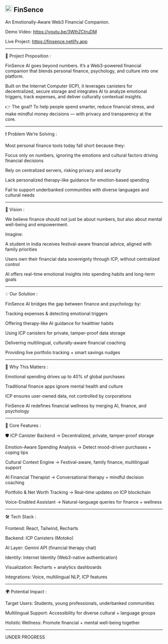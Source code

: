
<img src="https://github.com/user-attachments/assets/7316ee5d-7a4a-444c-b4f3-9205acc2b4aa" width="22" height="22" /> FinSence  
-----------------------------------------------------------------------------------------------------------------------------

An Emotionally-Aware Web3 Financial Companion.

 Demo Video: https://youtu.be/3WlhZCtruDM
 
 Live Project: https://finsence.netlify.app


-----------------------------------------------------------------------------------------------------------------------------
📌 Project Proposition : 

FinSence AI goes beyond numbers. It’s a Web3-powered financial companion that blends personal finance, psychology, and culture into one platform.

Built on the Internet Computer (ICP), it leverages canisters for decentralized, secure storage and integrates AI to analyze emotional triggers, track expenses, and deliver culturally contextual insights.

👉 The goal? To help people spend smarter, reduce financial stress, and make mindful money decisions — with privacy and transparency at the core.

-----------------------------------------------------------------------------------------------------------------------------

❗ Problem We’re Solving : 

Most personal finance tools today fall short because they:

 Focus only on numbers, ignoring the emotions and cultural factors driving financial decisions

 Rely on centralized servers, risking privacy and security

 Lack personalized therapy-like guidance for emotion-based spending

 Fail to support underbanked communities with diverse languages and cultural needs
 
-----------------------------------------------------------------------------------------------------------------------------
🌟 Vision :

We believe finance should not just be about numbers, but also about mental well-being and empowerment.

Imagine:

  A student in India receives festival-aware financial advice, aligned with family priorities

  Users own their financial data sovereignty through ICP, without centralized control

  AI offers real-time emotional insights into spending habits and long-term goals
  
-----------------------------------------------------------------------------------------------------------------------------

💡 Our Solution : 

  FinSence AI bridges the gap between finance and psychology by:

  Tracking expenses & detecting emotional triggers

  Offering therapy-like AI guidance for healthier habits

  Using ICP canisters for private, tamper-proof data storage

  Delivering multilingual, culturally-aware financial coaching

  Providing live portfolio tracking + smart savings nudges
  
-----------------------------------------------------------------------------------------------------------------------------

🚀 Why This Matters :

 Emotional spending drives up to 40% of global purchases

 Traditional finance apps ignore mental health and culture

 ICP ensures user-owned data, not controlled by corporations

 FinSence AI redefines financial wellness by merging AI, finance, and psychology
 
-----------------------------------------------------------------------------------------------------------------------------

🔑 Core Features :

🛡 ICP Canister Backend → Decentralized, private, tamper-proof storage

 Emotion-Aware Spending Analysis → Detect mood-driven purchases + coping tips

 Cultural Context Engine → Festival-aware, family finance, multilingual support

 AI Financial Therapist → Conversational therapy + mindful decision coaching

 Portfolio & Net Worth Tracking → Real-time updates on ICP blockchain

 Voice-Enabled Assistant → Natural-language queries for finance + wellness
 
-----------------------------------------------------------------------------------------------------------------------------

🛠️ Tech Stack :

Frontend: React, Tailwind, Recharts

Backend: ICP Canisters (Motoko)

AI Layer: Gemini API (financial therapy chat)

Identity: Internet Identity (Web3-native authentication)

Visualization: Recharts + analytics dashboards

Integrations: Voice, multilingual NLP, ICP features

-----------------------------------------------------------------------------------------------------------------------------

🌍 Potential Impact :

 Target Users: Students, young professionals, underbanked communities

 Multilingual Support: Accessibility for diverse cultural + language groups

 Holistic Wellness: Promote financial + mental well-being together

-----------------------------------------------------------------------------------------------------------------------------
UNDER PROGRESS

